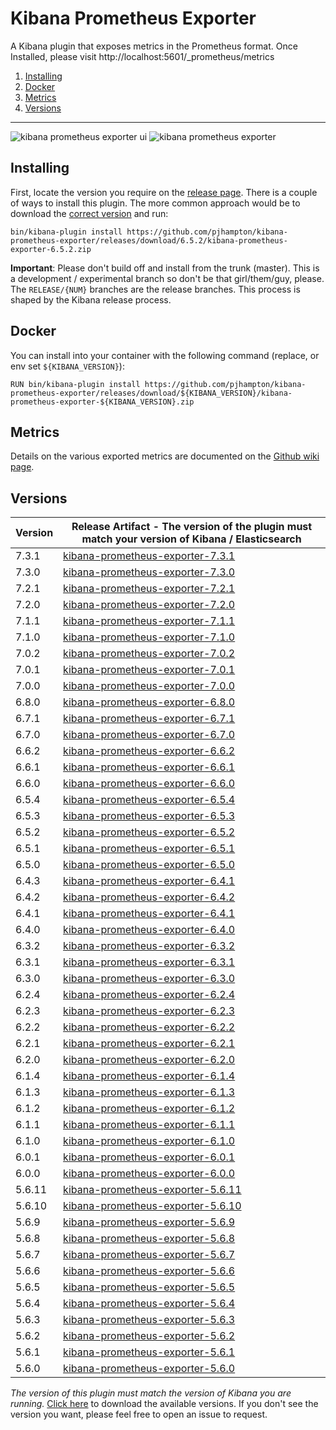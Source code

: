# Kibana Prometheus Exporter 

A Kibana plugin that exposes metrics in the Prometheus format.
Once Installed, please visit http://localhost:5601/_prometheus/metrics

1) [Installing](#installing)
2) [Docker](#docker)
3) [Metrics](#metrics)
4) [Versions](#versions)

---

<img src="https://raw.githubusercontent.com/pjhampton/kibana-prometheus-exporter/master/screenshots/kibana_ui.png" alt="kibana prometheus exporter ui">

<img src="https://raw.githubusercontent.com/pjhampton/kibana-prometheus-exporter/master/screenshots/kibana_prometheus.png" alt="kibana prometheus exporter">

## Installing

First, locate the version you require on the [release page](https://github.com/pjhampton/kibana-prometheus-exporter/releases). There is a couple of ways to install this plugin. The more common approach would be to download the [correct version](#versions) and run:

```
bin/kibana-plugin install https://github.com/pjhampton/kibana-prometheus-exporter/releases/download/6.5.2/kibana-prometheus-exporter-6.5.2.zip
```

**Important**: Please don't build off and install from the trunk (master). This is a development / experimental branch so don't be that girl/them/guy, please. The `RELEASE/{NUM}` branches are the release branches. This process is shaped by the Kibana release process.

## Docker

You can install into your container with the following command (replace, or env set `${KIBANA_VERSION}`):

```
RUN bin/kibana-plugin install https://github.com/pjhampton/kibana-prometheus-exporter/releases/download/${KIBANA_VERSION}/kibana-prometheus-exporter-${KIBANA_VERSION}.zip
```

## Metrics 

Details on the various exported metrics are documented on the [Github wiki page](https://github.com/pjhampton/kibana-prometheus-exporter/wiki).

## Versions

| Version | Release Artifact - The version of the plugin must match your version of Kibana / Elasticsearch                   |
|---------|------------------------------------------------------------------------------------------------------------------|
| 7.3.1   | [kibana-prometheus-exporter-7.3.1](https://github.com/pjhampton/kibana-prometheus-exporter/releases/tag/7.3.1)   |
| 7.3.0   | [kibana-prometheus-exporter-7.3.0](https://github.com/pjhampton/kibana-prometheus-exporter/releases/tag/7.3.0)   |
| 7.2.1   | [kibana-prometheus-exporter-7.2.1](https://github.com/pjhampton/kibana-prometheus-exporter/releases/tag/7.2.1)   |
| 7.2.0   | [kibana-prometheus-exporter-7.2.0](https://github.com/pjhampton/kibana-prometheus-exporter/releases/tag/7.2.0)   |
| 7.1.1   | [kibana-prometheus-exporter-7.1.1](https://github.com/pjhampton/kibana-prometheus-exporter/releases/tag/7.1.1)   |
| 7.1.0   | [kibana-prometheus-exporter-7.1.0](https://github.com/pjhampton/kibana-prometheus-exporter/releases/tag/7.1.0)   |
| 7.0.2   | [kibana-prometheus-exporter-7.0.2](https://github.com/pjhampton/kibana-prometheus-exporter/releases/tag/7.0.2)   |
| 7.0.1   | [kibana-prometheus-exporter-7.0.1](https://github.com/pjhampton/kibana-prometheus-exporter/releases/tag/7.0.1)   |
| 7.0.0   | [kibana-prometheus-exporter-7.0.0](https://github.com/pjhampton/kibana-prometheus-exporter/releases/tag/7.0.0)   |
| 6.8.0   | [kibana-prometheus-exporter-6.8.0](https://github.com/pjhampton/kibana-prometheus-exporter/releases/tag/6.8.0)   |
| 6.7.1   | [kibana-prometheus-exporter-6.7.1](https://github.com/pjhampton/kibana-prometheus-exporter/releases/tag/6.7.1)   |
| 6.7.0   | [kibana-prometheus-exporter-6.7.0](https://github.com/pjhampton/kibana-prometheus-exporter/releases/tag/6.7.0)   |
| 6.6.2   | [kibana-prometheus-exporter-6.6.2](https://github.com/pjhampton/kibana-prometheus-exporter/releases/tag/6.6.2)   |
| 6.6.1   | [kibana-prometheus-exporter-6.6.1](https://github.com/pjhampton/kibana-prometheus-exporter/releases/tag/6.6.1)   |
| 6.6.0   | [kibana-prometheus-exporter-6.6.0](https://github.com/pjhampton/kibana-prometheus-exporter/releases/tag/6.6.0)   |
| 6.5.4   | [kibana-prometheus-exporter-6.5.4](https://github.com/pjhampton/kibana-prometheus-exporter/releases/tag/6.5.4)   |
| 6.5.3   | [kibana-prometheus-exporter-6.5.3](https://github.com/pjhampton/kibana-prometheus-exporter/releases/tag/6.5.3)   |
| 6.5.2   | [kibana-prometheus-exporter-6.5.2](https://github.com/pjhampton/kibana-prometheus-exporter/releases/tag/6.5.2)   |
| 6.5.1   | [kibana-prometheus-exporter-6.5.1](https://github.com/pjhampton/kibana-prometheus-exporter/releases/tag/6.5.1)   |
| 6.5.0   | [kibana-prometheus-exporter-6.5.0](https://github.com/pjhampton/kibana-prometheus-exporter/releases/tag/6.5.0)   |
| 6.4.3   | [kibana-prometheus-exporter-6.4.1](https://github.com/pjhampton/kibana-prometheus-exporter/releases/tag/6.4.3)   |
| 6.4.2   | [kibana-prometheus-exporter-6.4.2](https://github.com/pjhampton/kibana-prometheus-exporter/releases/tag/6.4.2)   |
| 6.4.1   | [kibana-prometheus-exporter-6.4.1](https://github.com/pjhampton/kibana-prometheus-exporter/releases/tag/6.4.1)   |
| 6.4.0   | [kibana-prometheus-exporter-6.4.0](https://github.com/pjhampton/kibana-prometheus-exporter/releases/tag/6.4.0)   |
| 6.3.2   | [kibana-prometheus-exporter-6.3.2](https://github.com/pjhampton/kibana-prometheus-exporter/releases/tag/6.3.2)   |
| 6.3.1   | [kibana-prometheus-exporter-6.3.1](https://github.com/pjhampton/kibana-prometheus-exporter/releases/tag/6.3.1)   |
| 6.3.0   | [kibana-prometheus-exporter-6.3.0](https://github.com/pjhampton/kibana-prometheus-exporter/releases/tag/6.3.0)   |
| 6.2.4   | [kibana-prometheus-exporter-6.2.4](https://github.com/pjhampton/kibana-prometheus-exporter/releases/tag/6.2.4)   |
| 6.2.3   | [kibana-prometheus-exporter-6.2.3](https://github.com/pjhampton/kibana-prometheus-exporter/releases/tag/6.2.3)   |
| 6.2.2   | [kibana-prometheus-exporter-6.2.2](https://github.com/pjhampton/kibana-prometheus-exporter/releases/tag/6.2.2)   |
| 6.2.1   | [kibana-prometheus-exporter-6.2.1](https://github.com/pjhampton/kibana-prometheus-exporter/releases/tag/6.2.1)   |
| 6.2.0   | [kibana-prometheus-exporter-6.2.0](https://github.com/pjhampton/kibana-prometheus-exporter/releases/tag/6.2.0)   |
| 6.1.4   | [kibana-prometheus-exporter-6.1.4](https://github.com/pjhampton/kibana-prometheus-exporter/releases/tag/6.1.4)   |
| 6.1.3   | [kibana-prometheus-exporter-6.1.3](https://github.com/pjhampton/kibana-prometheus-exporter/releases/tag/6.1.3)   |
| 6.1.2   | [kibana-prometheus-exporter-6.1.2](https://github.com/pjhampton/kibana-prometheus-exporter/releases/tag/6.1.2)   |
| 6.1.1   | [kibana-prometheus-exporter-6.1.1](https://github.com/pjhampton/kibana-prometheus-exporter/releases/tag/6.1.1)   |
| 6.1.0   | [kibana-prometheus-exporter-6.1.0](https://github.com/pjhampton/kibana-prometheus-exporter/releases/tag/6.1.0)   |
| 6.0.1   | [kibana-prometheus-exporter-6.0.1](https://github.com/pjhampton/kibana-prometheus-exporter/releases/tag/6.0.1)   |
| 6.0.0   | [kibana-prometheus-exporter-6.0.0](https://github.com/pjhampton/kibana-prometheus-exporter/releases/tag/6.0.0)   |
| 5.6.11  | [kibana-prometheus-exporter-5.6.11](https://github.com/pjhampton/kibana-prometheus-exporter/releases/tag/5.6.11) |
| 5.6.10  | [kibana-prometheus-exporter-5.6.10](https://github.com/pjhampton/kibana-prometheus-exporter/releases/tag/5.6.10) |
| 5.6.9   | [kibana-prometheus-exporter-5.6.9](https://github.com/pjhampton/kibana-prometheus-exporter/releases/tag/5.6.9)   |
| 5.6.8   | [kibana-prometheus-exporter-5.6.8](https://github.com/pjhampton/kibana-prometheus-exporter/releases/tag/5.6.8)   |
| 5.6.7   | [kibana-prometheus-exporter-5.6.7](https://github.com/pjhampton/kibana-prometheus-exporter/releases/tag/5.6.7)   |
| 5.6.6   | [kibana-prometheus-exporter-5.6.6](https://github.com/pjhampton/kibana-prometheus-exporter/releases/tag/5.6.6)   |
| 5.6.5   | [kibana-prometheus-exporter-5.6.5](https://github.com/pjhampton/kibana-prometheus-exporter/releases/tag/5.6.5)   |
| 5.6.4   | [kibana-prometheus-exporter-5.6.4](https://github.com/pjhampton/kibana-prometheus-exporter/releases/tag/5.6.4)   |
| 5.6.3   | [kibana-prometheus-exporter-5.6.3](https://github.com/pjhampton/kibana-prometheus-exporter/releases/tag/5.6.3)   |
| 5.6.2   | [kibana-prometheus-exporter-5.6.2](https://github.com/pjhampton/kibana-prometheus-exporter/releases/tag/5.6.2)   |
| 5.6.1   | [kibana-prometheus-exporter-5.6.1](https://github.com/pjhampton/kibana-prometheus-exporter/releases/tag/5.6.1)   |
| 5.6.0   | [kibana-prometheus-exporter-5.6.0](https://github.com/pjhampton/kibana-prometheus-exporter/releases/tag/5.6.0)   |

*The version of this plugin must match the version of Kibana you are running.* [Click here](https://github.com/pjhampton/kibana-prometheus-exporter/releases) to download the available versions. If you don't see the version you want, please feel free to open an issue to request.

